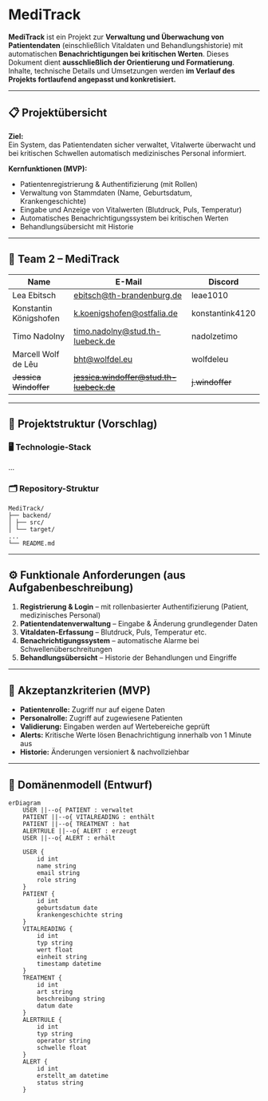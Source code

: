 # MediTrack

**MediTrack** ist ein Projekt zur **Verwaltung und Überwachung von Patientendaten** (einschließlich Vitaldaten und Behandlungshistorie) mit automatischen **Benachrichtigungen bei kritischen Werten**. Dieses Dokument dient **ausschließlich der Orientierung und Formatierung**. Inhalte, technische Details und Umsetzungen werden **im Verlauf des Projekts fortlaufend angepasst und konkretisiert.**

---

## 📋 Projektübersicht

**Ziel:**  
Ein System, das Patientendaten sicher verwaltet, Vitalwerte überwacht und bei kritischen Schwellen automatisch medizinisches Personal informiert.

**Kernfunktionen (MVP):**
- Patientenregistrierung & Authentifizierung (mit Rollen)
- Verwaltung von Stammdaten (Name, Geburtsdatum, Krankengeschichte)
- Eingabe und Anzeige von Vitalwerten (Blutdruck, Puls, Temperatur)
- Automatisches Benachrichtigungssystem bei kritischen Werten
- Behandlungsübersicht mit Historie

---

## 👥 Team 2 – MediTrack

| Name                       | E-Mail                               | Discord          |
|----------------------------|--------------------------------------|------------------|
| Lea Ebitsch                | ebitsch@th-brandenburg.de            | leae1010         |
| Konstantin Königshofen     | k.koenigshofen@ostfalia.de           | konstantink4120  |
| Timo Nadolny               | timo.nadolny@stud.th-luebeck.de      | nadolzetimo      |
| Marcell Wolf de Lêu        | bht@wolfdel.eu                       | wolfdeleu        |
| ~~Jessica Windoffer~~ | ~~jessica.windoffer@stud.th-luebeck.de~~ | ~~j.windoffer~~ |



---

## 🧱 Projektstruktur (Vorschlag)

### 🖥️ Technologie-Stack
...

### 🗂️ Repository-Struktur

```plaintext
MediTrack/
├── backend/
│ ├── src/
│ └── target/
...
└── README.md
```

---

## ⚙️ Funktionale Anforderungen (aus Aufgabenbeschreibung)

1. **Registrierung & Login** – mit rollenbasierter Authentifizierung (Patient, medizinisches Personal)
2. **Patientendatenverwaltung** – Eingabe & Änderung grundlegender Daten
3. **Vitaldaten-Erfassung** – Blutdruck, Puls, Temperatur etc.
4. **Benachrichtigungssystem** – automatische Alarme bei Schwellenüberschreitungen
5. **Behandlungsübersicht** – Historie der Behandlungen und Eingriffe

---

## 🎯 Akzeptanzkriterien (MVP)

- **Patientenrolle:** Zugriff nur auf eigene Daten  
- **Personalrolle:** Zugriff auf zugewiesene Patienten  
- **Validierung:** Eingaben werden auf Wertebereiche geprüft  
- **Alerts:** Kritische Werte lösen Benachrichtigung innerhalb von 1 Minute aus  
- **Historie:** Änderungen versioniert & nachvollziehbar  

---

## 🧩 Domänenmodell (Entwurf)

```mermaid
erDiagram
    USER ||--o{ PATIENT : verwaltet
    PATIENT ||--o{ VITALREADING : enthält
    PATIENT ||--o{ TREATMENT : hat
    ALERTRULE ||--o{ ALERT : erzeugt
    USER ||--o{ ALERT : erhält

    USER {
        id int
        name string
        email string
        role string
    }
    PATIENT {
        id int
        geburtsdatum date
        krankengeschichte string
    }
    VITALREADING {
        id int
        typ string
        wert float
        einheit string
        timestamp datetime
    }
    TREATMENT {
        id int
        art string
        beschreibung string
        datum date
    }
    ALERTRULE {
        id int
        typ string
        operator string
        schwelle float
    }
    ALERT {
        id int
        erstellt_am datetime
        status string
    }
